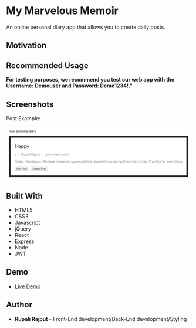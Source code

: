 # My Marvelous Memoir

An online personal diary app that allows you to create daily posts.

## Motivation

<!-- We wanted a website that can easily serve our favorite songs to sing and shout while also learning more about the song without having to open a boring Wikipedia page. -->

## Recommended Usage

**For testing purposes, we recommend you test our web app with the Username: Demouser and Password: Demo1234!."**

## Screenshots

<!-- Landing Page:

![landing page](screenshots/landing.png)

Lyrics:

![lyrics](screenshots/lyrics.png) -->

Post Example:

![Post Entries](screenshots/postscreenshot.PNG)

## Built With

- HTML5
- CSS3
- Javascript
- jQuery
- React
- Express
- Node
- JWT

## Demo

- [Live Demo](https://mymarvelousmemoir.now.sh/)

## Author

- **Rupali Rajput** - Front-End development/Back-End development/Styling
